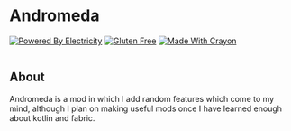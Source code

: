 <div style="align-content: center">

# Andromeda
[![Powered By Electricity](https://forthebadge.com/images/badges/powered-by-electricity.svg)](https://forthebadge.com)
[![Gluten Free](https://forthebadge.com/images/badges/gluten-free.svg)](https://forthebadge.com)
[![Made With Crayon](https://forthebadge.com/images/badges/made-with-crayons.svg)](https://forthebadge.com)

</div>

## About
Andromeda is a mod in which I add random features which come to my mind, although I plan on making useful mods once I have learned enough about kotlin and fabric.
